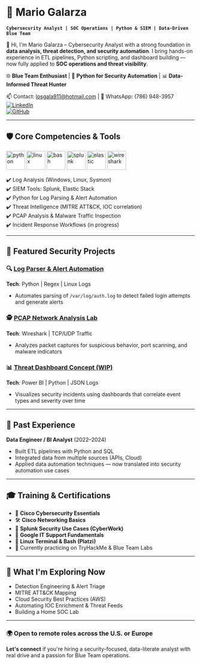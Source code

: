 # 🧭 Mario Galarza  
**`Cybersecurity Analyst | SOC Operations | Python & SIEM | Data-Driven Blue Team`**

👋 Hi, I'm Mario Galarza – Cybersecurity Analyst with a strong foundation in **data analysis, threat detection, and security automation**. I bring hands-on experience in ETL pipelines, Python scripting, and dashboard building — now fully applied to **SOC operations and threat visibility**.

🌐 **Blue Team Enthusiast** | 🐍 **Python for Security Automation** | 📊 **Data-Informed Threat Hunter**

📫 Contact: [losgala911@hotmail.com](mailto:losgala911@hotmail.com) | 📱 WhatsApp: (786) 948-3957  
[![LinkedIn](https://img.shields.io/badge/LinkedIn-Cybersecurity_Profile-blue?logo=linkedin&style=for-the-badge)](https://www.linkedin.com/in/losgala/)  
[![GitHub](https://img.shields.io/badge/GitHub-Security_Projects-black?logo=github&style=for-the-badge)](https://github.com/LosGala)

---

## 🛡️ Core Competencies & Tools

<p align="left">
  <img alt="python" width="50px" src="https://cdn.jsdelivr.net/gh/devicons/devicon/icons/python/python-original.svg" />
  <img alt="linux" width="50px" src="https://cdn.jsdelivr.net/gh/devicons/devicon/icons/linux/linux-original.svg" />
  <img alt="bash" width="50px" src="https://cdn.jsdelivr.net/gh/devicons/devicon/icons/bash/bash-original.svg" />
  <img alt="splunk" width="50px" src="https://upload.wikimedia.org/wikipedia/commons/5/5c/Splunk_logo.svg" />
  <img alt="elastic" width="50px" src="https://www.vectorlogo.zone/logos/elastic/elastic-icon.svg" />
  <img alt="wireshark" width="50px" src="https://upload.wikimedia.org/wikipedia/commons/e/e6/Wireshark_Logo.svg" />
</p>

✔️ Log Analysis (Windows, Linux, Sysmon)  
✔️ SIEM Tools: Splunk, Elastic Stack  
✔️ Python for Log Parsing & Alert Automation  
✔️ Threat Intelligence (MITRE ATT&CK, IOC correlation)  
✔️ PCAP Analysis & Malware Traffic Inspection  
✔️ Incident Response Workflows (in progress)

---

## 🚀 Featured Security Projects

### 🔍 [Log Parser & Alert Automation](https://github.com/LosGala/log-parser-alerts)  
**Tech**: Python | Regex | Linux Logs  
- Automates parsing of `/var/log/auth.log` to detect failed login attempts and generate alerts

### 🕵️ [PCAP Network Analysis Lab](https://github.com/LosGala/wireshark-lab)  
**Tech**: Wireshark | TCP/UDP Traffic  
- Analyzes packet captures for suspicious behavior, port scanning, and malware indicators

### 📊 [Threat Dashboard Concept (WIP)](https://github.com/LosGala/threat-dashboards)  
**Tech**: Power BI | Python | JSON Logs  
- Visualizes security incidents using dashboards that correlate event types and severity over time

---

## 💼 Past Experience

**Data Engineer / BI Analyst** (2022–2024)  
- Built ETL pipelines with Python and SQL  
- Integrated data from multiple sources (APIs, Cloud)  
- Applied data automation techniques — now translated into security automation use cases

---

## 🎓 Training & Certifications

- 📘 **Cisco Cybersecurity Essentials**  
- 🛠️ **Cisco Networking Basics**  
- 🔐 **Splunk Security Use Cases (CyberWork)**  
- 🧠 **Google IT Support Fundamentals**  
- 🐧 **Linux Terminal & Bash (Platzi)**  
- 🧪 Currently practicing on TryHackMe & Blue Team Labs

---

## 🧭 What I'm Exploring Now

- Detection Engineering & Alert Triage  
- MITRE ATT&CK Mapping  
- Cloud Security Best Practices (AWS)  
- Automating IOC Enrichment & Threat Feeds  
- Building a Home SOC Lab

---

### 🌍 Open to remote roles across the U.S. or Europe

**Let's connect** if you're hiring a security-focused, data-literate analyst with real drive and a passion for Blue Team operations.


